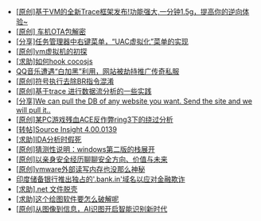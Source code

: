 + [[原创]基于VM的全新Trace框架发布!功能强大,一分钟1.5g，提高你的逆向体验~](https://bbs.kanxue.com/thread-285471.htm)
+ [[原创]  车机OTA包解密](https://bbs.kanxue.com/thread-285256.htm)
+ [[分享]任务管理器中右键菜单，“UAC虚拟化”菜单的实现](https://bbs.kanxue.com/thread-284216.htm)
+ [[原创]vm虚拟机的初探](https://bbs.kanxue.com/thread-284883.htm)
+ [[求助]如何hook cocosjs](https://bbs.kanxue.com/thread-285475.htm)
+ [QQ音乐遭遇“白加黑”利用，网站被劫持推广传奇私服](https://bbs.kanxue.com/thread-285329.htm)
+ [[原创]符号执行去除BR指令混淆](https://bbs.kanxue.com/thread-280737.htm)
+ [[原创]基于trace 进行数据流分析的一些实践](https://bbs.kanxue.com/thread-285243.htm)
+ [[分享]We can pull the DB of any website you want. Send the site and we will pull it..](https://bbs.kanxue.com/thread-285474.htm)
+ [[原创]某PC游戏残血ACE反作弊ring3下的绕过分析](https://bbs.kanxue.com/thread-284667.htm)
+ [[转帖]Source Insight 4.00.0139](https://bbs.kanxue.com/thread-282312.htm)
+ [[求助]IDA分析时假死](https://bbs.kanxue.com/thread-282015.htm)
+ [[原创]猜测性说明：windows第二版的栈展开](https://bbs.kanxue.com/thread-285476.htm)
+ [[原创]以亲身安全经历聊聊安全方向、价值与未来](https://bbs.kanxue.com/thread-285407.htm)
+ [[原创]vmware外部读写内存也没那么神秘](https://bbs.kanxue.com/thread-284956.htm)
+ [印度储备银行推出独占的'.bank.in'域名以应对金融欺诈](https://bbs.kanxue.com/thread-285482.htm)
+ [[求助].net 文件脱壳](https://bbs.kanxue.com/thread-272405.htm)
+ [[求助]这个绘图软件要怎么破解呢](https://bbs.kanxue.com/thread-285422.htm)
+ [[原创]从图像到信息，AI识图开启智能识别新时代](https://bbs.kanxue.com/thread-285480.htm)
